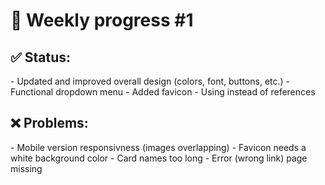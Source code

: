 <h1>📝 Weekly progress #1</h1>
<h2>  ✅ Status:</h2>
- Updated and improved overall design (colors, font, buttons, etc.)
- Functional dropdown menu
- Added favicon
- Using <Link> instead of <a> references
<h2>  ❌ Problems:</h2>
- Mobile version responsivness (images overlapping)
- Favicon needs a white background color
- Card names too long
- Error (wrong link) page missing
